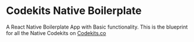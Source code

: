 # Codekits Native Boilerplate

A React Native Boilerplate App with Basic functionality. This is the blueprint for all the Native Codekits on [Codekits.co](https://codekits.co)
